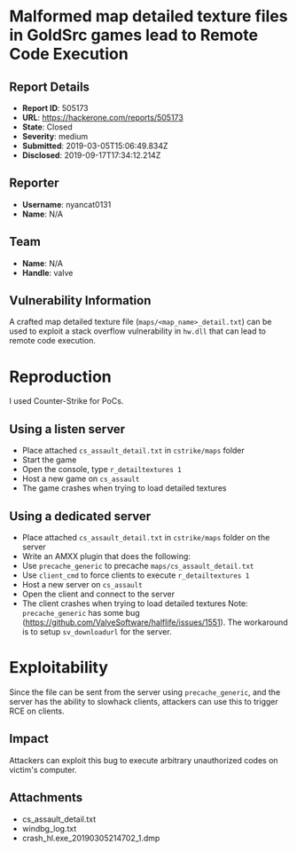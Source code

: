 # Malformed map detailed texture files in GoldSrc games lead to Remote Code Execution

## Report Details
- **Report ID**: 505173
- **URL**: https://hackerone.com/reports/505173
- **State**: Closed
- **Severity**: medium
- **Submitted**: 2019-03-05T15:06:49.834Z
- **Disclosed**: 2019-09-17T17:34:12.214Z

## Reporter
- **Username**: nyancat0131
- **Name**: N/A

## Team
- **Name**: N/A
- **Handle**: valve

## Vulnerability Information
A crafted map detailed texture file (`maps/<map_name>_detail.txt`) can be used to exploit a stack overflow vulnerability in `hw.dll` that can lead to remote code execution.

# Reproduction
I used Counter-Strike for PoCs.

## Using a listen server
- Place attached `cs_assault_detail.txt` in `cstrike/maps` folder
- Start the game
- Open the console, type `r_detailtextures 1`
- Host a new game on `cs_assault`
- The game crashes when trying to load detailed textures

## Using a dedicated server
- Place attached `cs_assault_detail.txt` in `cstrike/maps` folder on the server
- Write an AMXX plugin that does the following:
 - Use `precache_generic` to precache `maps/cs_assault_detail.txt`
 - Use `client_cmd` to force clients to execute `r_detailtextures 1`
- Host a new server on `cs_assault`
- Open the client and connect to the server
- The client crashes when trying to load detailed textures
Note: `precache_generic` has some bug (https://github.com/ValveSoftware/halflife/issues/1551). The workaround is to setup `sv_downloadurl` for the server.

# Exploitability
Since the file can be sent from the server using `precache_generic`, and the server has the ability to slowhack clients, attackers can use this to trigger RCE on clients.

## Impact

Attackers can exploit this bug to execute arbitrary unauthorized codes on victim's computer.

## Attachments
- cs_assault_detail.txt
- windbg_log.txt
- crash_hl.exe_20190305214702_1.dmp
